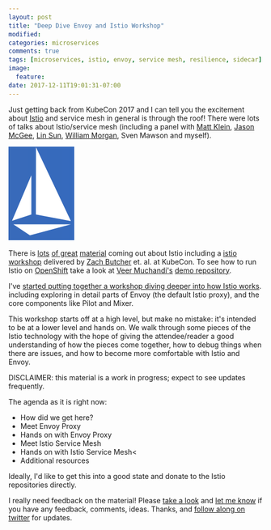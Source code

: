 ```yaml
---
layout: post
title: "Deep Dive Envoy and Istio Workshop"
modified:
categories: microservices
comments: true
tags: [microservices, istio, envoy, service mesh, resilience, sidecar]
image:
  feature:
date: 2017-12-11T19:01:31-07:00
---
```


Just getting back from KubeCon 2017 and I can tell you the excitement about [Istio](https://istio.io) and service mesh in general is through the roof! There were lots of talks about Istio/service mesh (including a panel with [Matt Klein](https://twitter.com/mattklein123), [Jason McGee](https://twitter.com/jrmcgee), [Lin Sun](https://twitter.com/linsun_unc), [William Morgan](https://twitter.com/wm), Sven Mawson and myself).

![](/images/istiologo.png)

There is [lots](https://blog.openshift.com/evaluate-istio-openshift/) [of great](http://blog.christianposta.com/microservices/00-microservices-patterns-with-envoy-proxy-series/) [material](https://developer.ibm.com/dwblog/2017/istio-service-mesh-kubecon-news-announcements/) coming out about Istio including a [istio workshop](https://github.com/ZackButcher/istio-workshop) delivered by [Zach Butcher](https://twitter.com/ZackButcher) et. al. at KubeCon. To see how to run Istio on [OpenShift](http://openshift.com) take a look at [Veer Muchandi's](https://twitter.com/VeerMuchandi) [demo repository](https://github.com/VeerMuchandi/istio-on-openshift).

I've [started putting together a workshop diving deeper into how Istio works](http://blog.christianposta.com/istio-workshop/slides/#/title). including exploring in detail parts of Envoy (the default Istio proxy), and the core components like Pilot and Mixer. 
 
 
This workshop starts off at a high level, but make no mistake: it's intended to be at a lower level and hands on. We walk through some pieces of the Istio technology with the hope of giving the attendee/reader a good understanding of how the pieces come together, how to debug things when there are issues, and how to become more comfortable with Istio and Envoy.


DISCLAIMER: this material is a work in progress; expect to see updates frequently. 

The agenda as it is right now:

* How did we get here?
* Meet Envoy Proxy
* Hands on with Envoy Proxy
* Meet Istio Service Mesh
* Hands on with Istio Service Mesh<
* Additional resources


Ideally, I'd like to get this into a good state and donate to the Istio repositories directly. 

I really need feedback on the material! Please [take a look](http://blog.christianposta.com/istio-workshop/slides/#/title) and [let me know](http://twitter.com/christianposta) if you have any feedback, comments, ideas. Thanks, and [follow along on twitter](http://twitter.com/christianposta) for updates. 